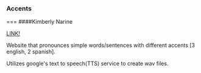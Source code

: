 ### Accents
===
####Kimberly Narine

[LINK!](kim-n.github.io/Accent-Site)

Website that pronounces simple words/sentences with different accents [3 english, 2 spanish].

Utilizes google's text to speech(TTS) service to create wav files.


